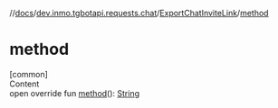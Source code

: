 //[docs](../../../index.md)/[dev.inmo.tgbotapi.requests.chat](../index.md)/[ExportChatInviteLink](index.md)/[method](method.md)



# method  
[common]  
Content  
open override fun [method](method.md)(): [String](https://kotlinlang.org/api/latest/jvm/stdlib/kotlin/-string/index.html)  



